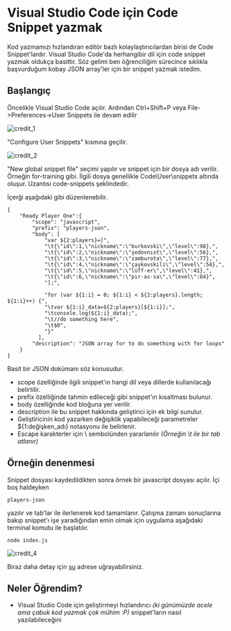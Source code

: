 # Visual Studio Code için Code Snippet yazmak

Kod yazmamızı hızlandıran editör bazlı kolaylaştırıcılardan birisi de Code Snippet'lardır. Visual Studio Code'da herhangibir dil için code snippet yazmak oldukça basittir. Söz gelimi ben öğrenciliğim sürecince sıklıkla başvurduğum kobay JSON array'ler için bir snippet yazmak istedim.

## Başlangıç

Öncelikle Visual Studio Code açılır. Ardından Ctrl+Shift+P veya File->Preferences->User Snippets ile devam edilir

![credit_1](credit_1.png)

"Configure User Snippets" kısmına geçilir.

![credit_2](credit_2.png)

"New global snippet file" seçimi yapılır ve snippet için bir dosya adı verilir. Örneğin for-training gibi. İlgili dosya genellikle Code\User\snippets altında oluşur. Uzantısı code-snippets şeklindedir.

İçerği aşağıdaki gibi düzenlenebilir.

```
{
    "Ready Player One":{
        "scope": "javascript",
        "prefix": "players-json",
        "body": [
            "var ${2:players}=[",
            "\t{\"id\":1,\"nickname\":\"burkovski\",\"level\":98},",
            "\t{\"id\":2,\"nickname\":\"şedovnıst\",\"level\":56},",
            "\t{\"id\":3,\"nickname\":\"zamburota\",\"level\":77},",
            "\t{\"id\":4,\"nickname\":\"çaykovskili\",\"level\":54},",
            "\t{\"id\":5,\"nickname\":\"lüff-er\",\"level\":41},",
            "\t{\"id\":6,\"nickname\":\"pır-as-sa\",\"level\":84}",
            "];",
            
            "for (var ${1:i} = 0; ${1:i} < ${2:players}.length; ${1:i}++) {",
            "\tvar ${1:i}_data=${2:players}[${1:i}];",
            "\tconsole.log(${1:i}_data);",
            "\t//do something here",
            "\t$0",
            "}"
          ],
        "description": "JSON array for to do something with for loops"
    }
}
```

Basit bir JSON dokümanı söz konusudur. 

- scope özelliğinde ilgili snippet'ın hangi dil veya dillerde kullanılacağı belirtilir.
- prefix özelliğinde tahmin edileceği gibi snippet'ın kısaltması bulunur.
- body özelliğinde kod bloğuna yer verilir.
- description ile bu snippet hakkında geliştirici için ek bilgi sunulur.
- Geliştiricinin kod yazarken değişiklik yapabileceği parametreler ${1:değişken_adı} notasyonu ile belirlenir. 
- Escape karakterler için \ sembolünden yararlanılır _(Örneğin \t ile bir tab atlanır)_

## Örneğin denenmesi

Snippet dosyası kaydedildikten sonra örnek bir javascript dosyası açılır. İçi boş haldeyken 

```
players-json
```

yazılır ve tab'lar ile ilerlenerek kod tamamlanır. Çalışma zamanı sonuçlarına bakıp snippet'ı işe yaradığından emin olmak için uygulama aşağıdaki terminal komutu ile başlatılır.

```
node index.js
```

![credit_4](credit_4.png)

Biraz daha detay için [şu](https://scotch.io/bar-talk/write-less-code-by-creating-snippets-in-visual-studio-code) adrese uğrayabilirsiniz.

## Neler Öğrendim?

- Visual Studio Code için geliştirmeyi hızlandırıcı _(ki günümüzde acele ama çabuk kod yazmak çok mühim :P)_ snippet'ların nasıl yazılabileceğini